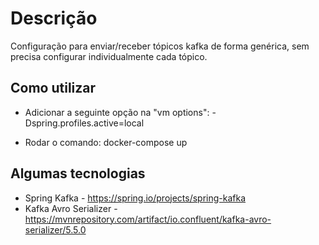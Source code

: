 # Descrição
Configuração para enviar/receber tópicos kafka de forma genérica, sem precisa configurar individualmente cada tópico.

## Como utilizar

* Adicionar a seguinte opção na "vm options": -Dspring.profiles.active=local

* Rodar o comando: docker-compose up


## Algumas tecnologias

* Spring Kafka - https://spring.io/projects/spring-kafka
* Kafka Avro Serializer - https://mvnrepository.com/artifact/io.confluent/kafka-avro-serializer/5.5.0
